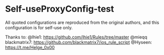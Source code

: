 # Self-useProxyConfig-test
All quoted configurations are reproduced from the original authors, and this configuration is for self-use only.

Thanks to:
@lhie1: https://github.com/lhie1/Rules/tree/master 
@mieqq 
blackmatrix7: https://github.com/blackmatrix7/ios_rule_script 
@Hyseen: https://t.me/Helge_0x00 

